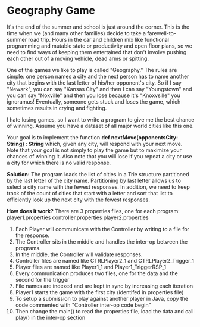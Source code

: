 <h1>Geography Game</h1>
It's the end of the summer and school is just around the corner.
This is the time when we (and many other families) decide to take
a farewell-to-summer road trip. Hours in the car and children mix
like functional programming and mutable state or productivity and
open floor plans, so we need to find ways of keeping them
entertained that don't involve pushing each other out of a moving
vehicle, dead arms or spitting.
<p>
One of the games we like to play is called "Geography." The rules
are simple: one person names a city and the next person has to
name another city that begins with the last letter of his/her
opponent's city. So if I say "Newark", you can say "Kansas City"
and then I can say "Youngstown" and you can say "Noxville" and
then you lose because it's "Knoxvsille" you ignoramus! Eventually,
someone gets stuck and loses the game, which sometimes results in
crying and fighting.
</p>
<p>
I hate losing games, so I want to write a program to give me the
best chance of winning. Assume you have a dataset of all major
world cities like this one.
<!--<a href="https://datahub.io/core/world-cities>Major Cities</a>-->
</p>
<p>
Your goal is to implement the function
<b>def nextMove(opponentsCity: String) : String</b>
which, given any city, will respond with your next move. Note
that your goal is not simply to play the game but to maximize your
chances of winning it. Also note that you will lose if you repeat
a city or use a city for which there is no valid response.
</p>
<p>
<b>Solution:</b>
The program loads the list of cities in a Trie structure partitioned
by the last letter of the city name.  Partitioning by last letter
allows us to select a city name with the fewest responses.  In addition,
we need to keep track of the count of cities that start with a letter and
sort that list to efficiently look up the next city with the fewest
responses.
</p>

<b>How does it work?</b>
There are 3 properties files, one for each program:
player1.properties
controller.properties
player2.properties

1. Each Player will communicate with the Controller by writing to a file for the response.
2. The Controller sits in the middle and handles the inter-op between the programs.
3. In the middle, the Controller will validate responses.
4. Controller files are named like CTRLPlayer2_1 and CTRLPlayer2_Trigger_1
5. Player files are named like Player1_1 and Player1_TriggerRSP_1
6. Every communication produces two files, one for the data and the second for the trigger
7. File names are indexed and are kept in sync by increasing each iteration
8. Player1 starts the game with the first city (identifed in properties file)
9. To setup a submission to play against another player in Java, copy the code commented with "Controller inter-op code begin"
10. Then change the main() to read the properties file, load the data and call play() in the inter-op section
